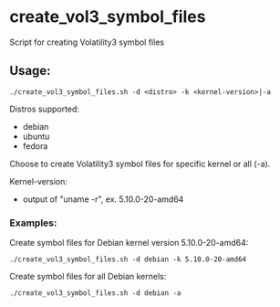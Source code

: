 # create_vol3_symbol_files
Script for creating Volatility3 symbol files

## Usage:
~~~
./create_vol3_symbol_files.sh -d <distro> -k <kernel-version>|-a
~~~
Distros supported:
* debian
* ubuntu
* fedora

Choose to create Volatility3 symbol files for specific kernel or all (-a).

Kernel-version:
* output of "uname -r", ex. 5.10.0-20-amd64

### Examples:

Create symbol files for Debian kernel version 5.10.0-20-amd64:
~~~
./create_vol3_symbol_files.sh -d debian -k 5.10.0-20-amd64
~~~
Create symbol files for all Debian kernels:
~~~
./create_vol3_symbol_files.sh -d debian -a
~~~
